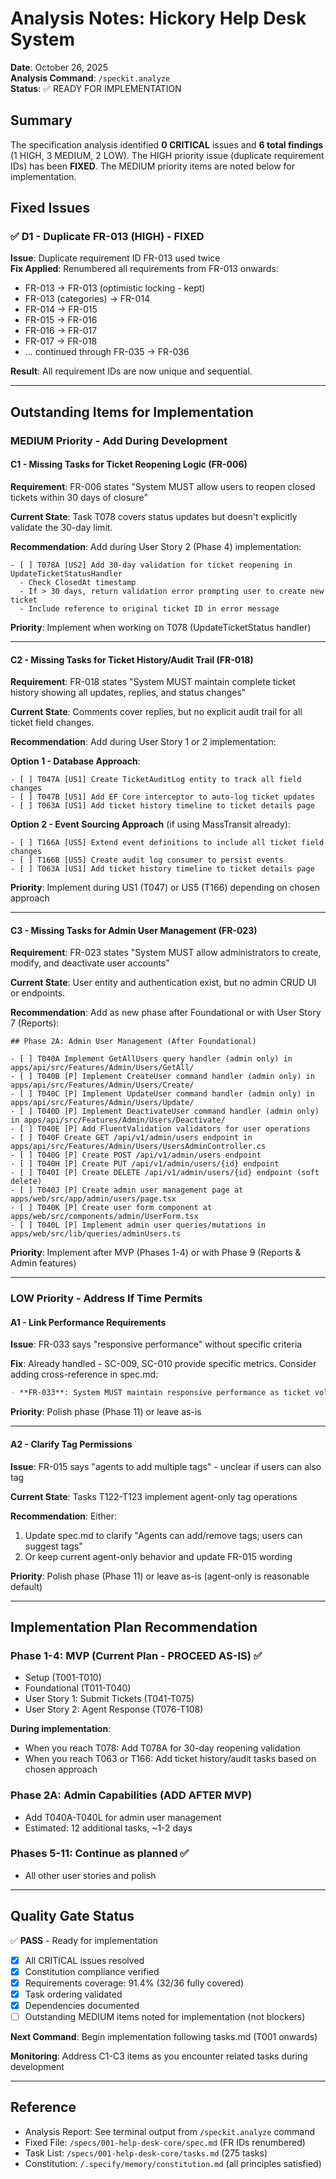 # Analysis Notes: Hickory Help Desk System

**Date**: October 26, 2025  
**Analysis Command**: `/speckit.analyze`  
**Status**: ✅ READY FOR IMPLEMENTATION

## Summary

The specification analysis identified **0 CRITICAL** issues and **6 total findings** (1 HIGH, 3 MEDIUM, 2 LOW). The HIGH priority issue (duplicate requirement IDs) has been **FIXED**. The MEDIUM priority items are noted below for implementation.

## Fixed Issues

### ✅ D1 - Duplicate FR-013 (HIGH) - FIXED

**Issue**: Duplicate requirement ID FR-013 used twice  
**Fix Applied**: Renumbered all requirements from FR-013 onwards:
- FR-013 → FR-013 (optimistic locking - kept)
- FR-013 (categories) → FR-014
- FR-014 → FR-015
- FR-015 → FR-016
- FR-016 → FR-017
- FR-017 → FR-018
- ... continued through FR-035 → FR-036

**Result**: All requirement IDs are now unique and sequential.

---

## Outstanding Items for Implementation

### MEDIUM Priority - Add During Development

#### C1 - Missing Tasks for Ticket Reopening Logic (FR-006)

**Requirement**: FR-006 states "System MUST allow users to reopen closed tickets within 30 days of closure"

**Current State**: Task T078 covers status updates but doesn't explicitly validate the 30-day limit.

**Recommendation**: Add during User Story 2 (Phase 4) implementation:
```
- [ ] T078A [US2] Add 30-day validation for ticket reopening in UpdateTicketStatusHandler
  - Check ClosedAt timestamp
  - If > 30 days, return validation error prompting user to create new ticket
  - Include reference to original ticket ID in error message
```

**Priority**: Implement when working on T078 (UpdateTicketStatus handler)

---

#### C2 - Missing Tasks for Ticket History/Audit Trail (FR-018)

**Requirement**: FR-018 states "System MUST maintain complete ticket history showing all updates, replies, and status changes"

**Current State**: Comments cover replies, but no explicit audit trail for all ticket field changes.

**Recommendation**: Add during User Story 1 or 2 implementation:

**Option 1 - Database Approach**:
```
- [ ] T047A [US1] Create TicketAuditLog entity to track all field changes
- [ ] T047B [US1] Add EF Core interceptor to auto-log ticket updates
- [ ] T063A [US1] Add ticket history timeline to ticket details page
```

**Option 2 - Event Sourcing Approach** (if using MassTransit already):
```
- [ ] T166A [US5] Extend event definitions to include all ticket field changes
- [ ] T166B [US5] Create audit log consumer to persist events
- [ ] T063A [US1] Add ticket history timeline to ticket details page
```

**Priority**: Implement during US1 (T047) or US5 (T166) depending on chosen approach

---

#### C3 - Missing Tasks for Admin User Management (FR-023)

**Requirement**: FR-023 states "System MUST allow administrators to create, modify, and deactivate user accounts"

**Current State**: User entity and authentication exist, but no admin CRUD UI or endpoints.

**Recommendation**: Add as new phase after Foundational or with User Story 7 (Reports):

```
## Phase 2A: Admin User Management (After Foundational)

- [ ] T040A Implement GetAllUsers query handler (admin only) in apps/api/src/Features/Admin/Users/GetAll/
- [ ] T040B [P] Implement CreateUser command handler (admin only) in apps/api/src/Features/Admin/Users/Create/
- [ ] T040C [P] Implement UpdateUser command handler (admin only) in apps/api/src/Features/Admin/Users/Update/
- [ ] T040D [P] Implement DeactivateUser command handler (admin only) in apps/api/src/Features/Admin/Users/Deactivate/
- [ ] T040E [P] Add FluentValidation validators for user operations
- [ ] T040F Create GET /api/v1/admin/users endpoint in apps/api/src/Features/Admin/Users/UsersAdminController.cs
- [ ] T040G [P] Create POST /api/v1/admin/users endpoint
- [ ] T040H [P] Create PUT /api/v1/admin/users/{id} endpoint
- [ ] T040I [P] Create DELETE /api/v1/admin/users/{id} endpoint (soft delete)
- [ ] T040J [P] Create admin user management page at apps/web/src/app/admin/users/page.tsx
- [ ] T040K [P] Create user form component at apps/web/src/components/admin/UserForm.tsx
- [ ] T040L [P] Implement admin user queries/mutations in apps/web/src/lib/queries/adminUsers.ts
```

**Priority**: Implement after MVP (Phases 1-4) or with Phase 9 (Reports & Admin features)

---

### LOW Priority - Address If Time Permits

#### A1 - Link Performance Requirements

**Issue**: FR-033 says "responsive performance" without specific criteria

**Fix**: Already handled - SC-009, SC-010 provide specific metrics. Consider adding cross-reference in spec.md:
```markdown
- **FR-033**: System MUST maintain responsive performance as ticket volume grows (see SC-009, SC-010 for specific targets)
```

**Priority**: Polish phase (Phase 11) or leave as-is

---

#### A2 - Clarify Tag Permissions

**Issue**: FR-015 says "agents to add multiple tags" - unclear if users can also tag

**Current State**: Tasks T122-T123 implement agent-only tag operations

**Recommendation**: Either:
1. Update spec.md to clarify "Agents can add/remove tags; users can suggest tags"
2. Or keep current agent-only behavior and update FR-015 wording

**Priority**: Polish phase (Phase 11) or leave as-is (agent-only is reasonable default)

---

## Implementation Plan Recommendation

### Phase 1-4: MVP (Current Plan - PROCEED AS-IS) ✅
- Setup (T001-T010)
- Foundational (T011-T040)
- User Story 1: Submit Tickets (T041-T075)
- User Story 2: Agent Response (T076-T108)

**During implementation**:
- When you reach T078: Add T078A for 30-day reopening validation
- When you reach T063 or T166: Add ticket history/audit tasks based on chosen approach

### Phase 2A: Admin Capabilities (ADD AFTER MVP)
- Add T040A-T040L for admin user management
- Estimated: 12 additional tasks, ~1-2 days

### Phases 5-11: Continue as planned ✅
- All other user stories and polish

---

## Quality Gate Status

✅ **PASS** - Ready for implementation

- [x] All CRITICAL issues resolved
- [x] Constitution compliance verified
- [x] Requirements coverage: 91.4% (32/36 fully covered)
- [x] Task ordering validated
- [x] Dependencies documented
- [ ] Outstanding MEDIUM items noted for implementation (not blockers)

**Next Command**: Begin implementation following tasks.md (T001 onwards)

**Monitoring**: Address C1-C3 items as you encounter related tasks during development

---

## Reference

- Analysis Report: See terminal output from `/speckit.analyze` command
- Fixed File: `/specs/001-help-desk-core/spec.md` (FR IDs renumbered)
- Task List: `/specs/001-help-desk-core/tasks.md` (275 tasks)
- Constitution: `/.specify/memory/constitution.md` (all principles satisfied)
